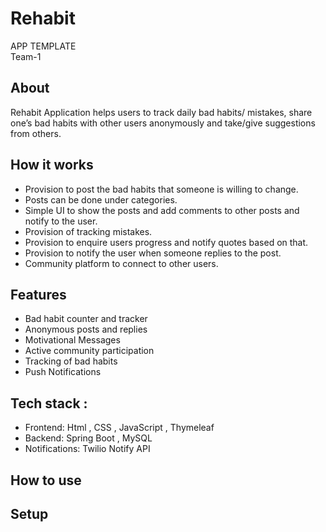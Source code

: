 
# Rehabit
APP TEMPLATE              
 Team-1


## About 	 	
Rehabit Application helps users to track daily bad habits/ mistakes, share one’s bad habits  with other users anonymously and take/give suggestions from others. 

## How it works

- Provision to post the bad habits that someone is willing to change.
- Posts can be done under categories.
- Simple UI to show the posts and add comments to other posts and notify to the user. 
- Provision of tracking mistakes.
- Provision to enquire users progress and notify quotes based on that.
- Provision to notify the user when someone replies to the post.
- Community platform to connect to other users.
         
## Features

- Bad habit counter and tracker
- Anonymous posts and replies
- Motivational Messages
- Active community participation
- Tracking of bad habits
- Push Notifications

## Tech stack :
- Frontend:   Html , CSS , JavaScript , Thymeleaf
- Backend:   Spring Boot , MySQL   
- Notifications: Twilio Notify API

## How to use 

## Setup
